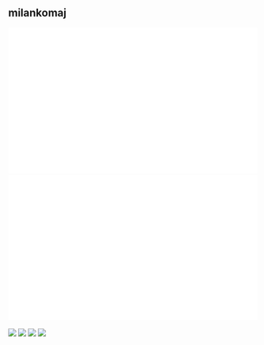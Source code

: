 ## milankomaj
![](https://github.com/milankomaj/stats/blob/master/generated/overview.svg)
![](https://github.com/milankomaj/stats/blob/master/generated/languages.svg)

![](https://dev-badge.eleonora.workers.dev/lastfm/last-played/last_fm_M?icon=lastfm&style=flat&scale=1.2)
![](https://dev-badge.eleonora.workers.dev/spotify/playback-state?icon=spotify&style=flat&scale=1.2)
![](https://dev-badge.eleonora.workers.dev/spotify/toptrack/short_term?icon=spotify&style=flat&scale=1.2)
![](https://dev-badge.eleonora.workers.dev/spotify/recently-saved?icon=spotify&style=flat&scale=1.2)
